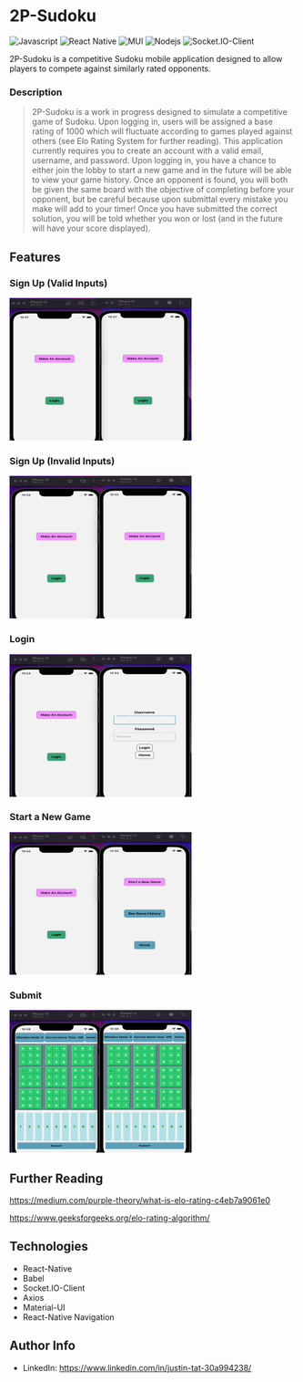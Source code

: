 

# 2P-Sudoku
<p>
<img alt="Javascript" src="https://img.shields.io/badge/JavaScript-323330?style=for-the-badge&logo=javascript&logoColor=F7DF1E" />
<img alt="React Native" src="https://img.shields.io/badge/React%20Native-20232A?style=for-the-badge&logo=react&logoColor=61DAFB" />
<img alt="MUI" src="https://img.shields.io/badge/Material%20UI-007FFF?style=for-the-badge&logo=mui&logoColor=white" />
<img alt="Nodejs" src="https://img.shields.io/badge/Node.js-339933?style=for-the-badge&logo=nodedotjs&logoColor=white" />
<img alt="Socket.IO-Client" src="https://img.shields.io/badge/Socket.io%20Client-F74242?style=for-the-badge&logo=socket.io&logoColor=white" />

<p/>

2P-Sudoku is a competitive Sudoku mobile application designed to allow players to compete against similarly rated opponents. 


### Description 
> 2P-Sudoku is a work in progress designed to simulate a competitive game of Sudoku. Upon logging in, users will be assigned a base rating of 1000 which will fluctuate according to games played against others (see Elo Rating System for further reading). This application currently requires you to create an account with a valid email, username, and password. Upon logging in, you have a chance to either join the lobby to start a new game and in the future will be able to view your game history. Once an opponent is found, you will both be given the same board with the objective of completing before your opponent, but be careful because upon submittal every mistake you make will add to your timer! Once you have submitted the correct solution, you will be told whether you won or lost (and in the future will have your score displayed). 

## Features

### Sign Up (Valid Inputs)
<img alt="signUpValid" src="./public/signUpValid.gif" width="320" height="250"/> 

### Sign Up (Invalid Inputs)
<img alt="signUpInvalid" src="./public/signUpInvalid.gif" width="320" height="250"/> 


### Login
<img alt="login" src="./public/login.gif" width="320" height="250"/>

### Start a New Game
<img alt="startGame" src="./public/startGame.gif" width="320" height="250"/>

### Submit
<img alt="submitGame" src="./public/submitGame.gif" width="320" height="250"/>




## Further Reading
https://medium.com/purple-theory/what-is-elo-rating-c4eb7a9061e0

https://www.geeksforgeeks.org/elo-rating-algorithm/

## Technologies
- React-Native
- Babel
- Socket.IO-Client
- Axios
- Material-UI
- React-Native Navigation

## Author Info
- LinkedIn:  https://www.linkedin.com/in/justin-tat-30a994238/

